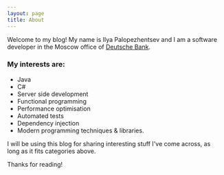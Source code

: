 ```yaml
---
layout: page
title: About
---
```

Welcome to my blog! My name is Ilya Palopezhentsev and I am a software developer in the Moscow office of [Deutsche Bank](http://db.com).

### My interests are:
* Java
* C#
* Server side development
* Functional programming
* Performance optimisation
* Automated tests
* Dependency injection
* Modern programming techniques & libraries. 

I will be using this blog for sharing interesting stuff I've come across, as long as it fits categories above.

Thanks for reading!
